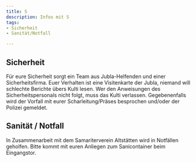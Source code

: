 ```yaml
---
title: S
description: Infos mit S
tags:
- Sicherheit
- Sanität/Notfall

---
```

## Sicherheit
Für eure Sicherheit sorgt ein Team aus Jubla-Helfenden und einer Sicherheitsfirma. Euer Verhalten ist eine Visitenkarte der Jubla, niemand will schlechte Berichte übers Kulti lesen. Wer den Anweisungen des Sicherheitspersonals nicht folgt, muss das Kulti verlassen. Gegebenenfalls wird der Vorfall mit eurer Scharleitung/Präses besprochen und/oder der Polizei gemeldet.

## Sanität / Notfall
In Zusammenarbeit mit dem Samariterverein Altstätten wird in Notfällen geholfen. Bitte kommt mit euren Anliegen zum Sanicontainer beim Eingangstor.